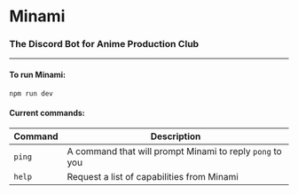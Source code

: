 # Minami

### The Discord Bot for Anime Production Club

---

#### To run Minami:

`npm run dev`

#### Current commands:

| Command | Description                                              |
| ------- | -------------------------------------------------------- |
| `ping`  | A command that will prompt Minami to reply `pong` to you |
| `help`  | Request a list of capabilities from Minami               |
